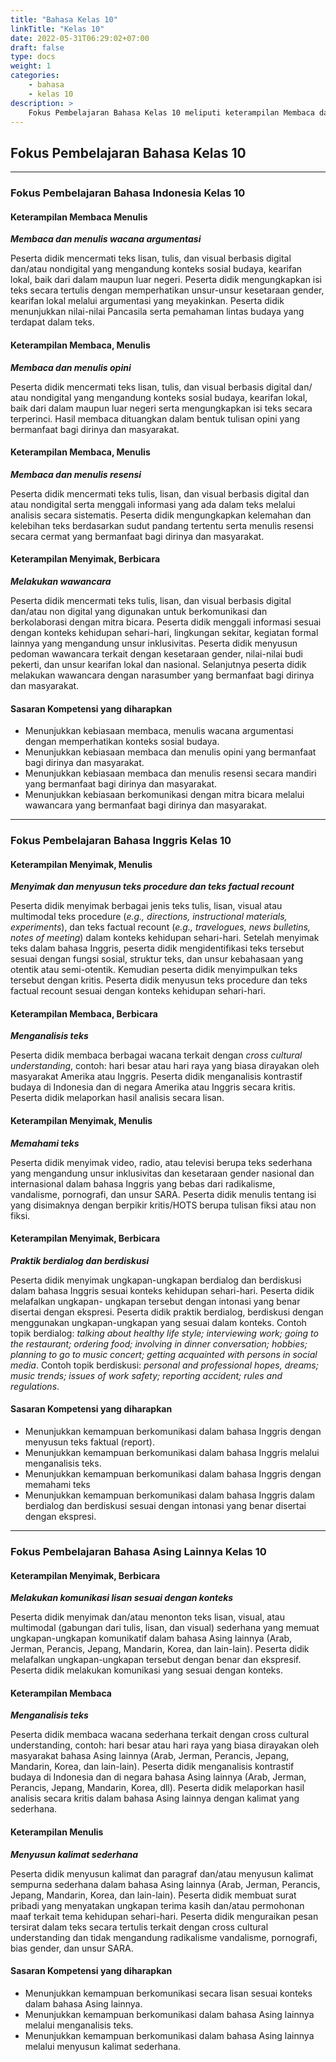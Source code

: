 ```yaml
---
title: "Bahasa Kelas 10"
linkTitle: "Kelas 10"
date: 2022-05-31T06:29:02+07:00
draft: false
type: docs
weight: 1
categories:
    - bahasa
    - kelas 10
description: >
    Fokus Pembelajaran Bahasa Kelas 10 meliputi keterampilan Membaca dan menulis wacana argumentasi, Membaca dan menulis opini, Membaca dan menulis resensi dan Melakukan wawancara dalam Bahasa Indonesia. Keterampilan Menyimak dan menyusun teks procedure dan teks factual recount, Menganalisis teks, Memahami teks serta Praktik berdialog dan berdiskusi dalam Bahasa Inggris.
---
```

## Fokus Pembelajaran Bahasa Kelas 10
---
### Fokus Pembelajaran Bahasa Indonesia Kelas 10
#### Keterampilan Membaca Menulis
***Membaca dan menulis wacana argumentasi***

Peserta didik mencermati teks lisan, tulis, dan visual berbasis digital dan/atau nondigital yang mengandung konteks sosial budaya, kearifan lokal, baik dari dalam maupun luar negeri. Peserta didik mengungkapkan isi teks secara tertulis dengan memperhatikan unsur-unsur kesetaraan gender, kearifan lokal melalui argumentasi yang meyakinkan. Peserta didik menunjukkan nilai-nilai Pancasila serta pemahaman lintas budaya yang terdapat dalam teks.

#### Keterampilan Membaca, Menulis
***Membaca dan menulis opini***

Peserta didik mencermati teks lisan, tulis, dan visual berbasis digital dan/ atau nondigital yang mengandung konteks sosial budaya, kearifan lokal, baik dari dalam maupun luar negeri serta mengungkapkan isi teks secara terperinci. Hasil membaca dituangkan dalam bentuk tulisan opini yang bermanfaat bagi dirinya dan masyarakat.

#### Keterampilan Membaca, Menulis
***Membaca dan menulis resensi***

Peserta didik mencermati teks tulis, lisan, dan visual berbasis digital dan atau nondigital serta menggali informasi yang ada dalam teks melalui analisis secara sistematis. Peserta didik mengungkapkan kelemahan dan kelebihan teks berdasarkan sudut pandang tertentu serta menulis resensi secara cermat yang bermanfaat bagi dirinya dan masyarakat.

#### Keterampilan Menyimak, Berbicara
***Melakukan wawancara***

Peserta didik mencermati teks tulis, lisan, dan visual berbasis digital dan/atau non digital yang digunakan untuk berkomunikasi dan berkolaborasi dengan mitra bicara. Peserta didik menggali informasi sesuai dengan konteks kehidupan sehari-hari, lingkungan sekitar, kegiatan formal lainnya yang mengandung unsur inklusivitas. Peserta didik menyusun pedoman wawancara terkait dengan kesetaraan gender, nilai-nilai budi pekerti, dan unsur kearifan lokal dan nasional. Selanjutnya peserta didik melakukan wawancara dengan narasumber yang bermanfaat bagi dirinya dan masyarakat.

#### Sasaran Kompetensi yang diharapkan
 
- Menunjukkan kebiasaan membaca, menulis wacana argumentasi dengan memperhatikan konteks sosial budaya.
- Menunjukkan kebiasaan membaca dan menulis opini yang bermanfaat bagi dirinya dan masyarakat.
- Menunjukkan kebiasaan membaca dan menulis resensi secara mandiri yang bermanfaat bagi dirinya dan masyarakat.
- Menunjukkan kebiasaan berkomunikasi dengan mitra bicara melalui wawancara yang bermanfaat bagi dirinya dan masyarakat.

---
### Fokus Pembelajaran Bahasa Inggris Kelas 10
#### Keterampilan Menyimak, Menulis
***Menyimak dan menyusun teks procedure dan teks factual recount***

Peserta didik menyimak berbagai jenis teks tulis, lisan, visual atau multimodal teks procedure (*e.g., directions, instructional materials, experiments*), dan teks factual recount (*e.g., travelogues, news bulletins, notes of meeting*) dalam konteks kehidupan sehari-hari. Setelah menyimak teks dalam bahasa Inggris, peserta didik mengidentifikasi teks tersebut sesuai dengan fungsi sosial, struktur teks, dan unsur kebahasaan yang otentik atau semi-otentik. Kemudian peserta didik menyimpulkan teks tersebut dengan kritis. Peserta didik menyusun teks procedure dan teks factual recount sesuai dengan konteks kehidupan sehari-hari.

#### Keterampilan Membaca, Berbicara
***Menganalisis teks***

Peserta didik membaca berbagai wacana terkait dengan *cross cultural understanding*, contoh: hari besar atau hari raya yang biasa dirayakan oleh masyarakat Amerika atau Inggris. Peserta didik menganalisis kontrastif budaya di Indonesia dan di negara Amerika atau Inggris secara kritis. Peserta didik melaporkan hasil analisis secara lisan.

#### Keterampilan Menyimak, Menulis
***Memahami teks***

Peserta didik menyimak video, radio, atau televisi berupa teks sederhana yang mengandung unsur inklusivitas dan kesetaraan gender nasional dan internasional dalam bahasa Inggris yang bebas dari radikalisme, vandalisme, pornografi, dan unsur SARA. Peserta didik menulis tentang isi yang disimaknya dengan berpikir kritis/HOTS berupa tulisan fiksi atau non fiksi.

#### Keterampilan Menyimak, Berbicara
***Praktik berdialog dan berdiskusi***

Peserta didik menyimak ungkapan-ungkapan berdialog dan berdiskusi dalam bahasa Inggris sesuai konteks kehidupan sehari-hari. Peserta didik melafalkan ungkapan- ungkapan tersebut dengan intonasi yang benar disertai dengan ekspresi. Peserta didik praktik berdialog, berdiskusi dengan menggunakan ungkapan-ungkapan yang sesuai dalam konteks. Contoh topik berdialog: *talking about healthy life style; interviewing work; going to the restaurant; ordering food; involving in dinner conversation; hobbies; planning to go to music concert; getting acquainted with persons in social media*. Contoh topik berdiskusi: *personal and professional hopes, dreams; music trends; issues of work safety; reporting accident; rules and regulations*.
  
#### Sasaran Kompetensi yang diharapkan
- Menunjukkan kemampuan berkomunikasi dalam bahasa Inggris dengan menyusun teks faktual (report).
- Menunjukkan kemampuan berkomunikasi dalam bahasa Inggris melalui menganalisis teks.
- Menunjukkan kemampuan berkomunikasi dalam bahasa Inggris dengan memahami teks
- Menunjukkan kemampuan berkomunikasi dalam bahasa Inggris dalam berdialog dan berdiskusi sesuai dengan intonasi yang benar disertai dengan ekspresi.

---
### Fokus Pembelajaran Bahasa Asing Lainnya Kelas 10
#### Keterampilan Menyimak, Berbicara
***Melakukan komunikasi lisan sesuai dengan konteks***

Peserta didik menyimak dan/atau menonton teks lisan, visual, atau multimodal (gabungan dari tulis, lisan, dan visual) sederhana yang memuat ungkapan-ungkapan komunikatif dalam bahasa Asing lainnya (Arab, Jerman, Perancis, Jepang, Mandarin, Korea, dan lain-lain). Peserta didik melafalkan ungkapan-ungkapan tersebut dengan benar dan ekspresif. Peserta didik melakukan komunikasi yang sesuai dengan konteks.

#### Keterampilan Membaca
***Menganalisis teks***

Peserta didik membaca wacana sederhana terkait dengan cross cultural understanding, contoh: hari besar atau hari raya yang biasa dirayakan oleh masyarakat bahasa Asing lainnya (Arab, Jerman, Perancis, Jepang, Mandarin, Korea, dan lain-lain). Peserta didik menganalisis kontrastif budaya di Indonesia dan di negara bahasa Asing lainnya (Arab, Jerman, Perancis, Jepang, Mandarin, Korea, dll). Peserta didik melaporkan hasil analisis secara kritis dalam bahasa Asing lainnya dengan kalimat yang sederhana.

#### Keterampilan Menulis
***Menyusun kalimat sederhana***

Peserta didik menyusun kalimat dan paragraf dan/atau menyusun kalimat sempurna sederhana dalam bahasa Asing lainnya (Arab, Jerman, Perancis, Jepang, Mandarin, Korea, dan lain-lain). Peserta didik membuat surat pribadi yang menyatakan ungkapan terima kasih dan/atau permohonan maaf terkait tema kehidupan sehari-hari. Peserta didik menguraikan pesan tersirat dalam teks secara tertulis terkait dengan cross cultural understanding dan tidak mengandung radikalisme vandalisme, pornografi, bias gender, dan unsur SARA.

#### Sasaran Kompetensi yang diharapkan
- Menunjukkan kemampuan berkomunikasi secara lisan sesuai konteks dalam bahasa Asing lainnya.
- Menunjukkan kemampuan berkomunikasi dalam bahasa Asing lainnya melalui menganalisis teks.
- Menunjukkan kemampuan berkomunikasi dalam bahasa Asing lainnya melalui menyusun kalimat sederhana.